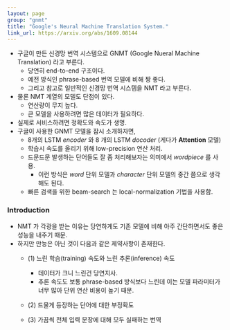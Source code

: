 ```yaml
---
layout: page
group: "gnmt"
title: "Google's Neural Machine Translation System."
link_url: https://arxiv.org/abs/1609.08144
---
```


- 구글이 만든 신경망 번역 시스템으로 GNMT (Google Nueral Machine Translation) 라고 부른다.
    - 당연히 end-to-end 구조이다.
    - 예전 방식인 phrase-based 번역 모델에 비해 짱 좋다.
    - 그리고 참고로 일반적인 신경망 번역 시스템을 NMT 라고 부른다.
- 물론 NMT 계열의 모델도 단점이 있다.
    - 연산량이 무지 높다.
    - 큰 모델을 사용하려면 많은 데이터가 필요하다.
- 실제로 서비스하려면 정확도와 속도가 생명.
- 구글이 사용한 GNMT 모델을 잠시 소개하자면,
    - 8개의 LSTM *encoder* 와 8 개의 LSTM *docoder* (게다가 **Attention** 모델)
    - 학습시 속도를 올리기 위해 low-precision 연산 처리.
    - 드문드문 발생하는 단어들도 잘 좀 처리해보자는 의미에서 *wordpiece* 를 사용.
        - 이런 방식은 *word* 단위 모델과 *character* 단위 모델의 중간 쯤으로 생각해도 된다.
    - 빠른 검색을 위한 beam-search 는 local-normalization 기법을 사용함.
    
### Introduction

- NMT 가 각광을 받는 이유는 당연하게도 기존 모델에 비해 아주 간단하면서도 좋은 성능을 내주기 때문.
- 하지만 만능은 아닌 것이 다음과 같은 제약사항이 존재한다.
    - (1) 느린 학습(training) 속도와 느린 추론(inference) 속도
        - 데이터가 크니 느린건 당연지사.
        - 추론 속도도 보통 phrase-based 방식보다 느린데 이는 모델 파라미터가 너무 많아 단위 연산 비용이 높기 때문.
    - (2) 드물게 등장하는 단어에 대한 부정확도

    - (3) 가끔씩 전체 입력 문장에 대해 모두 실패하는 번역


